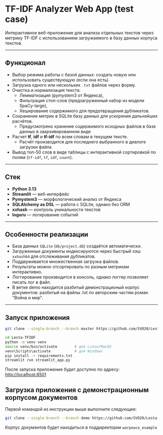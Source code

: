 # TF-IDF Analyzer Web App (test case)

Интерактивное веб-приложение для анализа отдельных текстов через метрику TF-IDF с использованием загружаемого в базу данных корпуса текстов.

---

## Функционал

- Выбор режима работы с базой данных: создать новую или использовать существующую (если она есть).
- Загрузка одного или нескольких `.txt` файлов через форму.
- Очистка и нормализация текста:
  - Лемматизация (pymystem3 от Яндекса),
  - Фильтрация стоп-слов (предзагруженный набор из модели SpaCy-large),
  - Хеширование содержимого для предотвращения дубликатов.
- Сохранение метрик в SQLite базу данных для ускорения дальнейших расчётов.
  - Предусмотрено хранение содержимого исходных файлов в базе данных в заархивированном виде
- Расчет **tf**, **idf** и **tf-idf** по всем словам в текущем тексте.
  - Расчёт производится для последнего выбранного в диалоге загрузки файла
- Вывод топ-50 слов в виде таблицы с интерактивной сортировкой по полям (`tf-idf`, `tf`, `idf`, `count`).

---

## Стек

- **Python 3.13**
- **Streamlit** — веб-интерфейс
- **Pymystem3** — морфологический анализ от Яндекса
- **SQLAlchemy as DSL** — работа с SQLite, однако без ORM
- **xxhash** — контроль уникальности текстов
- **loguru** — логирование событий

---

## Особенности реализации

- База данных `SQLite` (`db/project.db`) создаётся автоматически.
- Загруженные документы индексируются через быстрый хэш `xxhash64` для отслеживания дубликатов.
- Поддерживается множественная загрузка файлов.
- Результаты можно отсортировать по разным метрикам интерактивно.
- Логгирование производится в консоль, однако логгер позволяет писать лог в файл.
- В ветке demo находится разбитый демонстрационый корпус документов: разбитый на файлы .txt по авторским частям роман "Война и мир".

---

## Запуск приложения

```bash
git clone --single-branch --branch master https://github.com/SVO20/Lesta-TFIDF.git

cd Lesta-TFIDF
python -m venv venv
source venv/bin/activate        # для Linux/MacOS
venv\Scripts\activate           # для Windows
pip install -r requirements.txt
streamlit run streamlit_app.py
```

После запуска приложение будет доступно по адресу:  
 [http://localhost:8501](http://localhost:8501)

## Загрузка приложения с демонстрационным корпусом документов

Первой командой из инструкции выше выполните следующее:

```bash
git clone --single-branch --branch demo https://github.com/SVO20/Lesta-TFIDF.git
```

Корпус документов будет находиться в поддиректории `warpeace_example`
